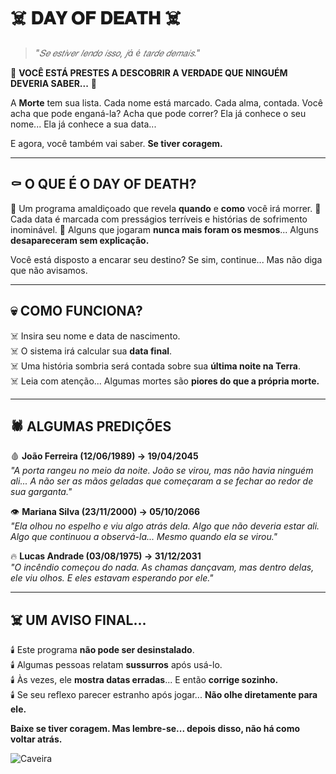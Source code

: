 # ☠️ 𝐃𝐀𝐘 𝐎𝐅 𝐃𝐄𝐀𝐓𝐇 ☠️

> _"𝑆𝑒 𝑒𝑠𝑡𝑖𝑣𝑒𝑟 𝑙𝑒𝑛𝑑𝑜 𝑖𝑠𝑠𝑜, 𝑗á é 𝑡𝑎𝑟𝑑𝑒 𝑑𝑒𝑚𝑎𝑖𝑠."_

🔮 **VOCÊ ESTÁ PRESTES A DESCOBRIR A VERDADE QUE NINGUÉM DEVERIA SABER...** 🔮

A **Morte** tem sua lista. Cada nome está marcado. Cada alma, contada. Você acha que pode enganá-la? 
Acha que pode correr? Ela já conhece o seu nome... Ela já conhece a sua data... 

E agora, você também vai saber. **Se tiver coragem.**

---

## ⚰️ O QUE É O **DAY OF DEATH**?

📜 Um programa amaldiçoado que revela **quando** e **como** você irá morrer. 
📜 Cada data é marcada com presságios terríveis e histórias de sofrimento inominável.
📜 Alguns que jogaram **nunca mais foram os mesmos**... Alguns **desapareceram sem explicação.**

Você está disposto a encarar seu destino? Se sim, continue... Mas não diga que não avisamos.

---

## 💀 COMO FUNCIONA?

☠️ Insira seu nome e data de nascimento.  
☠️ O sistema irá calcular sua **data final**.  
☠️ Uma história sombria será contada sobre sua **última noite na Terra**.  
☠️ Leia com atenção... Algumas mortes são **piores do que a própria morte.**

---

## 🕷️ ALGUMAS PREDIÇÕES

🩸 **João Ferreira (12/06/1989) → 19/04/2045**  
_"A porta rangeu no meio da noite. João se virou, mas não havia ninguém ali... 
A não ser as mãos geladas que começaram a se fechar ao redor de sua garganta."_

👁️ **Mariana Silva (23/11/2000) → 05/10/2066**  
_"Ela olhou no espelho e viu algo atrás dela. Algo que não deveria estar ali. 
Algo que continuou a observá-la... Mesmo quando ela se virou."_

🔥 **Lucas Andrade (03/08/1975) → 31/12/2031**  
_"O incêndio começou do nada. As chamas dançavam, mas dentro delas, ele viu olhos. 
E eles estavam esperando por ele."_

---

## ☠️ UM AVISO FINAL...

🕯️ Este programa **não pode ser desinstalado**.  
🕯️ Algumas pessoas relatam **sussurros** após usá-lo.  
🕯️ Às vezes, ele **mostra datas erradas**... E então **corrige sozinho.**  
🕯️ Se seu reflexo parecer estranho após jogar... **Não olhe diretamente para ele.**  


**Baixe se tiver coragem. Mas lembre-se... depois disso, não há como voltar atrás.**

![Caveira](https://c.tenor.com/2kOt_oBGOnAAAAAC/tenor.gif)

